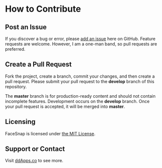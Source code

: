 # How to Contribute

## Post an Issue

If you discover a bug or error, please [add an issue](https://github.com/duliodenis/facesnap/issues) here on GitHub. Feature requests are welcome. However, I am a one-man band, so pull requests are preferred.


## Create a Pull Request

Fork the project, create a branch, commit your changes, and then create a pull request. Please submit your pull request to the **develop** branch of this repository.

The **master** branch is for production-ready content and should not contain incomplete features. Development occurs on the **develop** branch. Once your pull request is accepted, it will be merged into **master**.


## Licensing
FaceSnap is licensed under [the MIT License](LICENSE).

## Support or Contact
Visit [ddApps.co](http://ddapps.co) to see more.